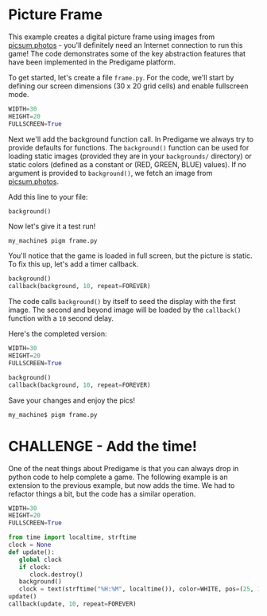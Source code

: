 Picture Frame
===========
This example creates a digital picture frame using images from [picsum.photos](http://picsum.photos/) - you'll definitely need an Internet connection to run this game! The code demonstrates  some of the key abstraction features that have been implemented in the Predigame platform.

To get started, let's create a file `frame.py`. For the code, we'll start by defining our screen dimensions (30 x 20 grid cells) and enable fullscreen mode.

```python
WIDTH=30
HEIGHT=20
FULLSCREEN=True
```

Next we'll add the background function call. In Predigame we always try to provide defaults for functions. The `background()` function can be used for loading static images (provided they are in your `backgrounds/` directory) or static colors (defined as a constant or (RED, GREEN, BLUE) values). If no argument is provided to `background()`, we fetch an image from [picsum.photos](http://picsum.photos/).

Add this line to your file:
```python
background()
```

Now let's give it a test run!

```
my_machine$ pigm frame.py
```
You'll notice that the game is loaded in full screen, but the picture is static. To fix this up, let's add a timer callback.

```python
background()
callback(background, 10, repeat=FOREVER)
```
The code calls `background()` by itself to seed the display with the first image. The second and beyond image will be loaded by the `callback()` function with a `10` second delay.

Here's the completed version:
```python
WIDTH=30
HEIGHT=20
FULLSCREEN=True

background()
callback(background, 10, repeat=FOREVER)
```

Save your changes and enjoy the pics!
```
my_machine$ pigm frame.py
```

# CHALLENGE - Add the time!
One of the neat things about Predigame is that you can always drop in python code to help complete a game. The following example is an extension to the previous example, but now  adds the time. We had to refactor things a bit, but the code has a similar operation.

```python
WIDTH=30
HEIGHT=20
FULLSCREEN=True

from time import localtime, strftime
clock = None
def update():
   global clock
   if clock:
      clock.destroy()
   background()
   clock = text(strftime("%H:%M", localtime()), color=WHITE, pos=(25, 18), size=2)
update()
callback(update, 10, repeat=FOREVER)
```
